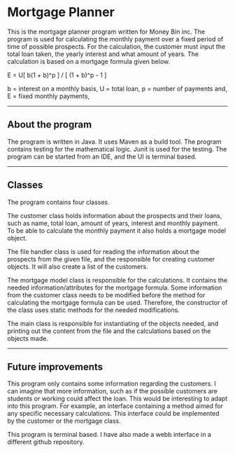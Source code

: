 # Mortgage Planner

This is the mortgage planner program written for Money Bin inc. The program is
used for calculating the monthly payment over a fixed period of time
of possible prospects. For the calculation, the customer must input the total loan taken,
the yearly interest and what amount of years. The calculation is based on a mortgage formula
given below.

E = U[ b(1 + b)^p ] / [ (1 + b)^p - 1 ]



b = interest on a monthly basis,
U = total loan,
p = number of payments and,
E = fixed monthly payments,

****

## About the program

The program is written in Java. It uses Maven as a build tool. The program contains testing
for the mathematical logic. Junit is used for the testing. The program can be started from an IDE,
and the UI is terminal based.

****

## Classes

The program contains four classes.

The customer class holds information about the prospects and their loans,
such as name, total loan, amount of years, interest and monthly payment. To be able to
calculate the monthly payment it also holds a mortgage model object.

The file handler class is used for reading the information about the prospects from the given file,
and the responsible for creating customer objects. It will also create a list of the customers.

The mortgage model class is responsible for the calculations. It contains the needed information/attributes
for the mortgage formula. Some information from the customer class needs to be modified before
the method for calculating the mortgage formula can be used. Therefore, the constructor of the class
uses static methods for the needed modifications.

The main class is responsible for instantiating of the objects needed, and printing out the content from the
file and the calculations based on the objects made.

****

## Future improvements

This program only contains some information regarding the customers. I can imagine that
more information, such as if the possible customers are students or working could affect the loan.
This would be interesting to adapt into this program. For example, an interface containing
a method aimed for any specific necessary calculations. This interface could be implemented
by the customer or the mortgage class.

This program is terminal based. I have also made a webb interface in a different github
repository.